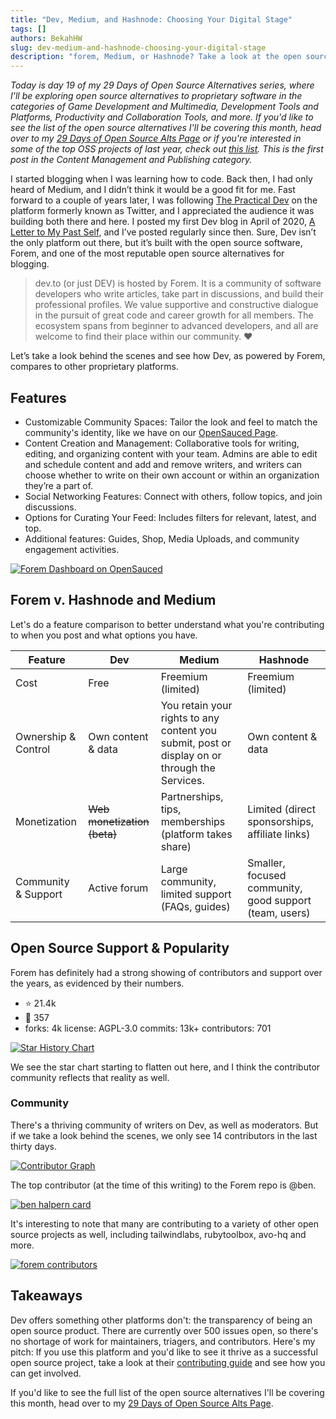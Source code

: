 ```yaml
---
title: "Dev, Medium, and Hashnode: Choosing Your Digital Stage"
tags: []
authors: BekahHW
slug: dev-medium-and-hashnode-choosing-your-digital-stage
description: "forem, Medium, or Hashnode? Take a look at the open source software and community that powers Dev.to."
---
```


*Today is day 19 of my 29 Days of Open Source Alternatives series, where I'll be exploring open source alternatives to proprietary software in the categories of Game Development and Multimedia, Development Tools and Platforms, Productivity and Collaboration Tools, and more. If you'd like to see the list of the open source alternatives I'll be covering this month, head over to my [29 Days of Open Source Alts Page](https://oss.fyi/oss-alts) or if you're interested in some of the top OSS projects of last year, check out [this list](https://app.dub.co/open-sauced). This is the first post in the Content Management and Publishing category.* 

I started blogging when I was learning how to code. Back then, I had only heard of Medium, and I didn’t think it would be a good fit for me. Fast forward to a couple of years later, I was following [The Practical Dev](https://twitter.com/ThePracticalDev) on the platform formerly known as Twitter, and I appreciated the audience it was building both there and here. I posted my first Dev blog in April of 2020, [A Letter to My Past Self](https://dev.to/bekahhw/a-letter-to-my-past-self-1lfo), and I’ve posted regularly since then. Sure, Dev isn’t the only platform out there, but it’s built with the open source software, Forem, and one of the most reputable open source alternatives for blogging. 

> dev.to (or just DEV) is hosted by Forem. It is a community of software developers who write articles, take part in discussions, and build their professional profiles. We value supportive and constructive dialogue in the pursuit of great code and career growth for all members. The ecosystem spans from beginner to advanced developers, and all are welcome to find their place within our community. ❤️

Let’s take a look behind the scenes and see how Dev, as powered by Forem, compares to other proprietary platforms.
 
## Features

- Customizable Community Spaces: Tailor the look and feel to match the community's identity, like we have on our [OpenSauced Page](https://dev.to/opensauced).
- Content Creation and Management: Collaborative tools for writing, editing, and organizing content with your team. Admins are able to edit and schedule content and add and remove writers, and writers can choose whether to write on their own account or within an organization they’re a part of. 
- Social Networking Features: Connect with others, follow topics, and join discussions.
- Options for Curating Your Feed: Includes filters for relevant, latest, and top.
- Additional features: Guides, Shop, Media Uploads, and community engagement activities.


[![Forem Dashboard on OpenSauced](https://dev-to-uploads.s3.amazonaws.com/uploads/articles/2vd9zagcdsnre4c6ntfs.png)](https://app.opensauced.pizza/pages/BekahHW/1164/dashboard?range=30)

## Forem v. Hashnode and Medium

Let's do a feature comparison to better understand what you're contributing to when you post and what options you have.

| Feature | Dev | Medium | Hashnode |
|---|---|---|---|
| Cost | Free | Freemium (limited) | Freemium (limited) |
| Ownership & Control | Own content & data | You retain your rights to any content you submit, post or display on or through the Services. | Own content & data |
| Monetization | ~~Web monetization (beta)~~ | Partnerships, tips, memberships (platform takes share) | Limited (direct sponsorships, affiliate links) |
| Community & Support | Active forum | Large community, limited support (FAQs, guides) | Smaller, focused community, good support (team, users) |

## Open Source Support & Popularity

Forem has definitely had a strong showing of contributors and support over the years, as evidenced by their numbers.

- ⭐ 21.4k
- 👀 357
- forks: 4k
license: AGPL-3.0
commits: 13k+
contributors: 701

[![Star History Chart](https://api.star-history.com/svg?repos=forem/forem&type=Date)](https://star-history.com/#forem/forem&Date)

We see the star chart starting to flatten out here, and I think the contributor community reflects that reality as well. 

### Community 

There's a thriving community of writers on Dev, as well as moderators. But if we take a look behind the scenes, we only see 14 contributors in the last thirty days. 

[![Contributor Graph](https://dev-to-uploads.s3.amazonaws.com/uploads/articles/oib6l2ca4rjw1gqbz4uy.png)](https://app.opensauced.pizza/pages/BekahHW/1164/activity?range=30)

The top contributor (at the time of this writing) to the Forem repo is @ben.

[![ben halpern card](https://dev-to-uploads.s3.amazonaws.com/uploads/articles/ggnjpmz9ptltbhtyppfa.png)](https://app.opensauced.pizza/user/benhalpern/card)

It's interesting to note that many are contributing to a variety of other open source projects as well, including tailwindlabs, rubytoolbox, avo-hq and more. 

[![forem contributors](https://dev-to-uploads.s3.amazonaws.com/uploads/articles/h5bw3ky4pefi3se7du5u.png)](https://app.opensauced.pizza/lists/e658c0d8-070d-4cdc-8979-f5f7394344b4/activity)

## Takeaways

Dev offers something other platforms don't: the transparency of being an open source product. There are currently over 500 issues open, so there's no shortage of work for maintainers, triagers, and contributors. Here's my pitch: If you use this platform and you'd like to see it thrive as a successful open source project, take a look at their [contributing guide](https://developers.forem.com/contributing-guide/forem) and see how you can get involved. 

If you'd like to see the full list of the open source alternatives I'll be covering this month, head over to my [29 Days of Open Source Alts Page](https://oss.fyi/oss-alts).